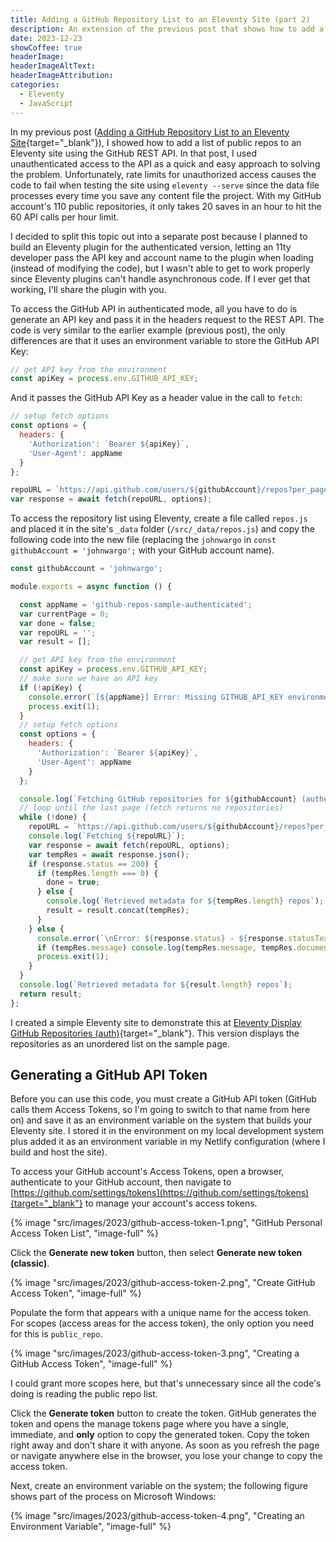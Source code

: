 ```yaml
---
title: Adding a GitHub Repository List to an Eleventy Site (part 2)
description: An extension of the previous post that shows how to add a list of GitHub repositories to this site using authenticated access to the GitHub REST API.
date: 2023-12-23
showCoffee: true
headerImage: 
headerImageAltText: 
headerImageAttribution: 
categories:
  - Eleventy
  - JavaScript  
---
```


In my previous post ([Adding a GitHub Repository List to an Eleventy Site](/posts/2023/github-repository-list-eleventy/){target="_blank"}), I showed how to add a list of public repos to an Eleventy site using the GitHub REST API. In that post, I used unauthenticated access to the API as a quick and easy approach to solving the problem. Unfortunately, rate limits for unauthorized access causes the code to fail when testing the site using `eleventy --serve` since the data file processes every time you save any content file the project. With my GitHub account's 110 public repositories, it only takes 20 saves in an hour to hit the 60 API calls per hour limit.

I decided to split this topic out into a separate post because I planned to build an Eleventy plugin for the authenticated version, letting an 11ty developer pass the API key and account name to the plugin when loading (instead of modifying the code), but I wasn't able to get to work properly since Eleventy plugins can't handle asynchronous code. If I ever get that working, I'll share the plugin with you.

To access the GitHub API in authenticated mode, all you have to do is generate an API key and pass it in the headers request to the REST API. The code is very similar to the earlier example (previous post), the only differences are that it uses an environment variable to store the GitHub API Key:

```js
// get API key from the environment
const apiKey = process.env.GITHUB_API_KEY;
```

And it passes the GitHub API Key as a header value in the call to `fetch`:

```js
// setup fetch options
const options = {
  headers: {
    'Authorization': `Bearer ${apiKey}`,
    'User-Agent': appName
  }
};

repoURL = `https://api.github.com/users/${githubAccount}/repos?per_page=100&page=${++currentPage}`;
var response = await fetch(repoURL, options);
```

To access the repository list using Eleventy, create a file called `repos.js` and placed it in the site's `_data` folder (`/src/_data/repos.js`) and copy the following code into the new file (replacing the `johnwargo` in `const githubAccount = 'johnwargo';` with your GitHub account name).

```js
const githubAccount = 'johnwargo';

module.exports = async function () {

  const appName = 'github-repos-sample-authenticated';
  var currentPage = 0;
  var done = false;
  var repoURL = '';
  var result = [];

  // get API key from the environment
  const apiKey = process.env.GITHUB_API_KEY;
  // make sure we have an API key
  if (!apiKey) {
    console.error(`[${appName}] Error: Missing GITHUB_API_KEY environment variable`);
    process.exit(1);
  }
  // setup fetch options
  const options = {
    headers: {
      'Authorization': `Bearer ${apiKey}`,
      'User-Agent': appName
    }
  };

  console.log(`Fetching GitHub repositories for ${githubAccount} (authenticated)`);
  // loop until the last page (fetch returns no repositories)
  while (!done) {
    repoURL = `https://api.github.com/users/${githubAccount}/repos?per_page=100&page=${++currentPage}`;
    console.log(`Fetching ${repoURL}`);
    var response = await fetch(repoURL, options);
    var tempRes = await response.json();
    if (response.status == 200) {
      if (tempRes.length === 0) {
        done = true;
      } else {
        console.log(`Retrieved metadata for ${tempRes.length} repos`);
        result = result.concat(tempRes);
      }
    } else {
      console.error(`\nError: ${response.status} - ${response.statusText}\n`);
      if (tempRes.message) console.log(tempRes.message, tempRes.documentation_url);
      process.exit(1);
    }
  }
  console.log(`Retrieved metadata for ${result.length} repos`);
  return result;
};
```

I created a simple Eleventy site to demonstrate this at [Eleventy Display GitHub Repositories (auth)](https://github.com/johnwargo/github-repos-sample-authorized){target="_blank"}. This version displays the repositories as an unordered list on the sample page.

## Generating a GitHub API Token

Before you can use this code, you must create a GitHub API token (GitHub calls them Access Tokens, so I'm going to switch to that name from here on) and save it as an environment variable on the system that builds your Eleventy site. I stored it in the environment on my local development system plus added it as an environment variable in my Netlify configuration (where I build and host the site).

To access your GitHub account's Access Tokens, open a browser, authenticate to your GitHub account, then navigate to [https://github.com/settings/tokens](https://github.com/settings/tokens){target="_blank"} to manage your account's access tokens. 

{% image "src/images/2023/github-access-token-1.png", "GitHub Personal Access Token List", "image-full" %}

Click the **Generate new token** button, then select **Generate new token (classic)**.

{% image "src/images/2023/github-access-token-2.png", "Create GitHub Access Token", "image-full" %}

Populate the form that appears with a unique name for the access token. For scopes (access areas for the access token), the only option you need for this is `public_repo`. 

{% image "src/images/2023/github-access-token-3.png", "Creating a GitHub Access Token", "image-full" %}

I could grant more scopes here, but that's unnecessary since all the code's doing is reading the public repo list.

Click the **Generate token** button to create the token. GitHub generates the token and opens the manage tokens page where you have a single, immediate, and **only** option to copy the generated token. Copy the token right away and don't share it with anyone.  As soon as you refresh the page or navigate anywhere else in the browser, you lose your change to copy the access token.

Next, create an environment variable on the system; the following figure shows part of the process on Microsoft Windows:

{% image "src/images/2023/github-access-token-4.png", "Creating an Environment Variable", "image-full" %}
